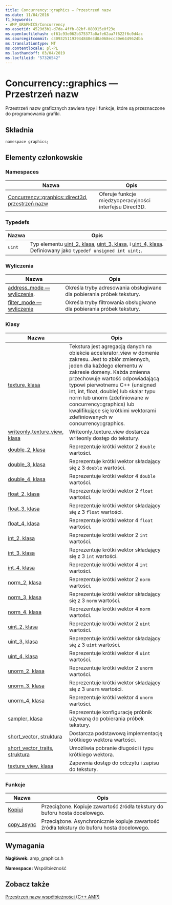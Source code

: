 ```yaml
---
title: Concurrency::graphics — Przestrzeń nazw
ms.date: 11/04/2016
f1_keywords:
- AMP_GRAPHICS/Concurrency
ms.assetid: 4529d3b1-d7da-4ffb-82bf-080915e0f23e
ms.openlocfilehash: ef61c93e062b375377a0afe62aa7f622f6c0d4ac
ms.sourcegitcommit: c3093251193944840e3d0a068ecc30e6449624ba
ms.translationtype: MT
ms.contentlocale: pl-PL
ms.lasthandoff: 03/04/2019
ms.locfileid: "57326542"
---
```

# <a name="concurrencygraphics-namespace"></a>Concurrency::graphics — Przestrzeń nazw

Przestrzeń nazw graficznych zawiera typy i funkcje, które są przeznaczone do programowania grafiki.

## <a name="syntax"></a>Składnia

```
namespace graphics;
```

## <a name="members"></a>Elementy członkowskie

### <a name="namespaces"></a>Namespaces

|Nazwa|Opis|
|----------|-----------------|
|[Concurrency::graphics::direct3d, przestrzeń nazw](concurrency-graphics-direct3d-namespace.md)|Oferuje funkcje międzyoperacyjności interfejsu Direct3D.|

### <a name="typedefs"></a>Typedefs

|Nazwa|Opis|
|----------|-----------------|
|`uint`|Typ elementu [uint_2, klasa](uint-2-class.md), [uint_3, klasa](uint-3-class.md), i [uint_4, klasa](uint-4-class.md). Definiowany jako `typedef unsigned int uint;`.|

### <a name="enumerations"></a>Wyliczenia

|Nazwa|Opis|
|----------|-----------------|
|[address_mode — wyliczenie](concurrency-graphics-namespace-enums.md#address_mode).|Określa tryby adresowania obsługiwane dla pobierania próbek tekstury.|
|[filter_mode — wyliczenie](concurrency-graphics-namespace-enums.md#filter_mode)|Określa tryby filtrowania obsługiwane dla pobierania próbek tekstury.|

### <a name="classes"></a>Klasy

|Nazwa|Opis|
|----------|-----------------|
|[texture, klasa](texture-class.md)|Tekstura jest agregacją danych na obiekcie accelerator_view w domenie zakresu. Jest to zbiór zmiennych, jeden dla każdego elementu w zakresie domeny. Każda zmienna przechowuje wartość odpowiadającą typowi pierwotnemu C++ (unsigned int, int, float, double) lub skalar typu norm lub unorm (zdefiniowane w concurrency::graphics) lub kwalifikujące się krótkimi wektorami zdefiniowanych w concurrency::graphics.|
|[writeonly_texture_view, klasa](writeonly-texture-view-class.md)|Writeonly_texture_view dostarcza writeonly dostęp do tekstury.|
|[double_2, klasa](double-2-class.md)|Reprezentuje krótki wektor 2 `double` wartości.|
|[double_3, klasa](double-3-class.md)|Reprezentuje krótki wektor składający się z 3 `double` wartości.|
|[double_4, klasa](double-4-class.md)|Reprezentuje krótki wektor 4 `double` wartości.|
|[float_2, klasa](float-2-class.md)|Reprezentuje krótki wektor 2 `float` wartości.|
|[float_3, klasa](float-3-class.md)|Reprezentuje krótki wektor składający się z 3 `float` wartości.|
|[float_4, klasa](float-4-class.md)|Reprezentuje krótki wektor 4 `float` wartości.|
|[int_2, klasa](int-2-class.md)|Reprezentuje krótki wektor 2 `int` wartości.|
|[int_3, klasa](int-3-class.md)|Reprezentuje krótki wektor składający się z 3 `int` wartości.|
|[int_4, klasa](int-4-class.md)|Reprezentuje krótki wektor 4 `int` wartości.|
|[norm_2, klasa](norm-2-class.md)|Reprezentuje krótki wektor 2 `norm` wartości.|
|[norm_3, klasa](norm-3-class.md)|Reprezentuje krótki wektor składający się z 3 `norm` wartości.|
|[norm_4, klasa](norm-4-class.md)|Reprezentuje krótki wektor 4 `norm` wartości.|
|[uint_2, klasa](uint-2-class.md)|Reprezentuje krótki wektor 2 `uint` wartości.|
|[uint_3, klasa](uint-3-class.md)|Reprezentuje krótki wektor składający się z 3 `uint` wartości.|
|[uint_4, klasa](uint-4-class.md)|Reprezentuje krótki wektor 4 `uint` wartości.|
|[unorm_2, klasa](unorm-2-class.md)|Reprezentuje krótki wektor 2 `unorm` wartości.|
|[unorm_3, klasa](unorm-3-class.md)|Reprezentuje krótki wektor składający się z 3 `unorm` wartości.|
|[unorm_4, klasa](unorm-4-class.md)|Reprezentuje krótki wektor 4 `unorm` wartości.|
|[sampler, klasa](sampler-class.md)|Reprezentuje konfigurację próbnik używaną do pobierania próbek tekstury.|
|[short_vector, struktura](short-vector-structure.md)|Dostarcza podstawową implementację krótkiego wektora wartości.|
|[short_vector_traits, struktura](short-vector-traits-structure.md)|Umożliwia pobranie długości i typu krótkiego wektora.|
|[texture_view, klasa](texture-view-class.md)|Zapewnia dostęp do odczytu i zapisu do tekstury.|

### <a name="functions"></a>Funkcje

|Nazwa|Opis|
|----------|-----------------|
|[Kopiuj](concurrency-graphics-namespace-functions.md#copy)|Przeciążone. Kopiuje zawartość źródła tekstury do buforu hosta docelowego.|
|[copy_async](concurrency-graphics-namespace-functions.md#copy_async)|Przeciążone. Asynchronicznie kopiuje zawartość źródła tekstury do buforu hosta docelowego.|

## <a name="requirements"></a>Wymagania

**Nagłówek:** amp_graphics.h

**Namespace:** Współbieżność

## <a name="see-also"></a>Zobacz także

[Przestrzeń nazw współbieżności (C++ AMP)](concurrency-namespace-cpp-amp.md)
